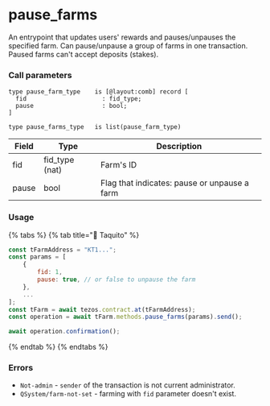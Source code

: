 # pause\_farms

An entrypoint that updates users' rewards and pauses/unpauses the specified farm. Can pause/unpause a group of farms in one transaction. Paused farms can't accept deposits (stakes).

### Call parameters

```pascaligo
type pause_farm_type    is [@layout:comb] record [
  fid                     : fid_type;
  pause                   : bool;
]

type pause_farms_type   is list(pause_farm_type)
```

| Field | Type            | Description                                  |
| ----- | --------------- | -------------------------------------------- |
| fid   | fid\_type (nat) | Farm's ID                                    |
| pause | bool            | Flag that indicates: pause or unpause a farm |

### Usage

{% tabs %}
{% tab title="🌮 Taquito" %}
```javascript
const tFarmAddress = "KT1...";
const params = [
    {
        fid: 1,
        pause: true, // or false to unpause the farm
    },
    ...
];
const tFarm = await tezos.contract.at(tFarmAddress);
const operation = await tFarm.methods.pause_farms(params).send();

await operation.confirmation();
```
{% endtab %}
{% endtabs %}

### Errors

* `Not-admin` - `sender` of the transaction is not current administrator.
* `QSystem/farm-not-set` - farming with `fid` parameter doesn't exist.
